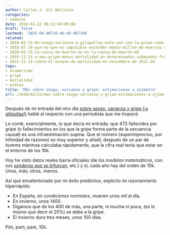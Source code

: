 ```yaml
---
author: Carlos J. Gil Bellosta
categories:
- números
date: 2018-02-22 08:13:45+00:00
draft: false
lastmod: '2025-04-06T18:46:40.067166'
related:
- 2018-02-13-de-sesgo-varianza-y-gilipollas-esta-vez-con-la-gripe-como-excusa.md
- 2018-07-19-que-no-que-es-imposible-esconder-medio-millon-de-muertos-y-que-la-cordialidad-esta-de-mas.md
- 2020-03-15-la-causa-de-muerte-no-es-la-causa-de-muerte.md
- 2019-11-13-a-mas-gripe-menos-mortalidad-en-determinados-submundos-frecuentistas-si.md
- 2021-12-14-sobre-el-exceso-de-mortalidad-en-noviembre-de-2021.md
tags:
- anumerismo
- gripe
- mortalidad
- prensa
title: 'Más sobre sesgo, varianza y gripe: estimaciones a ojímetro'
url: /2018/02/22/mas-sobre-sesgo-varianza-y-gripe-estimaciones-a-ojimetro/
---
```


Después de mi entrada del otro día [sobre sesgo, varianza y gripe (¡y gilipollas!)](https://www.datanalytics.com/2018/02/13/de-sesgo-varianza-y-gilipollas-esta-vez-con-la-gripe-como-excusa/) hablé al respecto con una periodista que me tropecé.

Le conté, esencialmente, lo que decía mi entrada: que 472 fallecidos por gripe (o fallecimientos en los que la gripe forma parte de la secuencia causal) es una infraestimación supina. Que el número (superimpreciso, por infinidad de razones) es muy superior y añadí, después de un par de _humms_ mientras calculaba rápidamente, que la cifra real tenía que estar en el entorno de los 10k.

Hoy he visto datos reales barra oficiales (de los _modelos matemáticos_, con sus [_senderos que se bifurcan_](https://www.datanalytics.com/2016/04/11/y-viene-del-espanol-tu/), etc.) y sí, cada año hay del orden de 10k. Unos, más; otros, menos.

Así que envalentonado por mi éxito predictivo, explicito mi razonamiento hiperrápido:

* En España, en _condiciones normales_, mueren unos mil al día.
* En invierno, unos 1400.
* Digamos que de los 400 de más, una parte, ni mucha ni poca, (es lo mismo que decir el 25%) se debe a la gripe.
* El invierno dura tres meses, unos 100 días.

Pim, pam, pam, 10k.